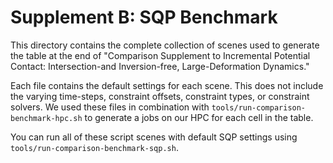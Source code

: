 # Supplement B: SQP Benchmark

This directory contains the complete collection of scenes used to generate the table at the end of "Comparison Supplement to Incremental Potential Contact: Intersection-and Inversion-free, Large-Deformation Dynamics."

Each file contains the default settings for each scene. This does not include the varying time-steps, constraint offsets, constraint types, or constraint solvers. We used these files in combination with `tools/run-comparison-benchmark-hpc.sh` to generate a jobs on our HPC for each cell in the table.

You can run all of these script scenes with default SQP settings using `tools/run-comparison-benchmark-sqp.sh`.
